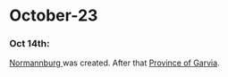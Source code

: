 # October-23

### Oct 14th:

[Normannburg ](../../../the-world/civilization/towns/finland-region/province-of-garvia/normannburg.md)was created. After that [Province of Garvia](../../../the-world/civilization/towns/finland-region/province-of-garvia/).
